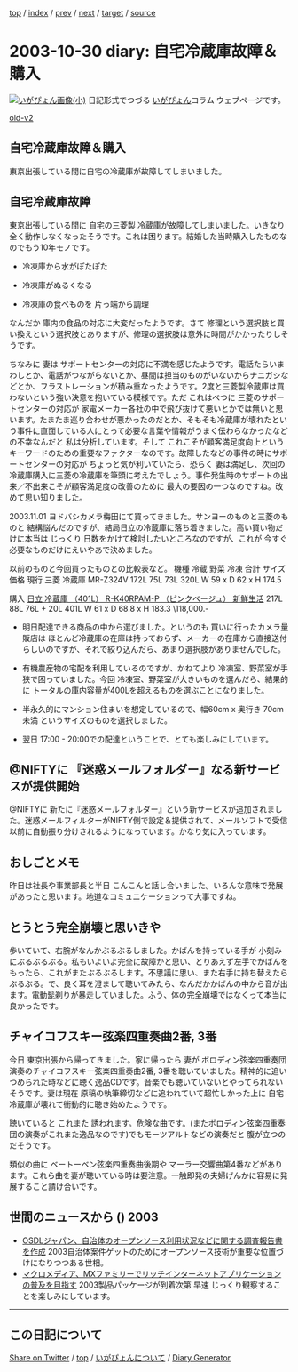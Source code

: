 [top](../index.html) 
 / [index](https://igapyon.github.io/diary/2003/index.html) 
 / [prev](https://igapyon.github.io/diary/2003/ig031028.html) 
 / [next](https://igapyon.github.io/diary/2003/ig031031.html) 
 / [target](https://igapyon.github.io/diary/2003/ig031030.html) 
 / [source](https://github.com/igapyon/diary/blob/gh-pages/2003/ig031030.html.src.md) 

2003-10-30 diary: 自宅冷蔵庫故障＆購入
=====================================================================================================
[![いがぴょん画像(小)](https://igapyon.github.io/diary/images/iga200306s.jpg "いがぴょん")](https://igapyon.github.io/diary/memo/memoigapyon.html) 日記形式でつづる [いがぴょん](https://igapyon.github.io/diary/memo/memoigapyon.html)コラム ウェブページです。

[old-v2](ig031030-orig.html)

## 自宅冷蔵庫故障＆購入

東京出張している間に自宅の冷蔵庫が故障してしまいました。


## 自宅冷蔵庫故障

東京出張している間に 自宅の三菱製 冷蔵庫が故障してしまいました。いきなり全く動作しなくなったそうです。これは困ります。結婚した当時購入したものなのでもう10年モノです。

* 冷凍庫から水がぽたぽた
  
* 冷凍庫がぬるくなる
  
* 冷凍庫の食べものを 片っ端から調理

なんだか 庫内の食品の対応に大変だったようです。さて 修理という選択肢と買い換えという選択肢とありますが、修理の選択肢は意外に時間がかかったりしそうです。

ちなみに 妻は サポートセンターの対応に不満を感じたようです。電話たらいまわしとか、電話がつながらないとか、昼間は担当のものがいないからナニガシなどとか、フラストレーションが積み重なったようです。2度と三菱製冷蔵庫は買わないという強い決意を抱いている模様です。ただ これはべつに 三菱のサポートセンターの対応が 家電メーカー各社の中で飛び抜けて悪いとかでは無いと思います。たまたま巡り合わせが悪かったのだとか、そもそも冷蔵庫が壊れたという事件に直面している人にとって必要な言葉や情報がうまく伝わらなかったなどの不幸なんだと 私は分析しています。そして これこそが顧客満足度向上というキーワードのための重要なファクターなのです。故障したなどの事件の時にサポートセンターの対応が ちょっと気が利いていたら、恐らく 妻は満足し、次回の冷蔵庫購入に三菱の冷蔵庫を筆頭に考えたでしょう。事件発生時のサポートの出来／不出来こそが顧客満足度の改善のために 最大の要因の一つなのですね。改めて思い知りました。

2003.11.01 ヨドバシカメラ梅田にて買ってきました。サンヨーのものと三菱のものと 結構悩んだのですが、結局日立の冷蔵庫に落ち着きました。高い買い物だけに本当は じっくり 日数をかけて検討したいところなのですが、これが 今すぐ必要なものだけにえいやあで決めました。

以前のものと今回買ったものとの比較表など。
機種
冷蔵
野菜
冷凍
合計
サイズ
価格
現行 三菱 冷蔵庫 MR-Z324V
172L
75L
73L
320L
W 59 x D 62 x H 174.5

購入 [日立 冷蔵庫 （401L） R-K40RPAM-P （ピンクベージュ） 新鮮生活](http://kadenfan.hitachi.co.jp/rei/lineup/r-k40rpam/)
217L
88L
76L + 20L
401L
W 61 x D 68.8 x H 183.3
\118,000.-

* 明日配達できる商品の中から選びました。というのも 買いに行ったカメラ量販店は
  ほとんど冷蔵庫の在庫は持っておらず、メーカーの在庫から直接送付らしいのですが、それで絞り込んだら、あまり選択肢がありませんでした。
  
* 有機農産物の宅配を利用しているのですが、かねてより 冷凍室、野菜室が手狭で困っていました。今回
  冷凍室、野菜室が大きいものを選んだら、結果的に トータルの庫内容量が400Lを超えるものを選ぶことになりました。
  
* 半永久的にマンション住まいを想定しているので、幅60cm x 奥行き 70cm未満
  というサイズのものを選択しました。
  
* 翌日 17:00 - 20:00での配達ということで、とても楽しみにしています。

## @NIFTYに 『迷惑メールフォルダー』なる新サービスが提供開始

@NIFTYに 新たに『迷惑メールフォルダー』という新サービスが追加されました。迷惑メールフィルターがNIFTY側で設定＆提供されて、メールソフトで受信以前に自動振り分けされるようになっています。かなり気に入っています。

## おしごとメモ

昨日は社長や事業部長と半日 こんこんと話し合いました。いろんな意味で発展があったと思います。地道なコミュニケーションって大事ですね。

## とうとう完全崩壊と思いきや

歩いていて、右腕がなんかぶるぶるしました。かばんを持っている手が 小刻みにぶるぶるぶる。私もいよいよ完全に故障かと思い、とりあえず左手でかばんをもったら、これがまたぶるぶるします。不思議に思い、また右手に持ち替えたらぶるぶる。で、良く耳を澄まして聴いてみたら、なんだかかばんの中から音が出ます。電動髭剃りが暴走していました。ふう、体の完全崩壊ではなくって本当に良かったです。

## チャイコフスキー弦楽四重奏曲2番, 3番

今日 東京出張から帰ってきました。家に帰ったら 妻が ボロディン弦楽四重奏団演奏のチャイコフスキー弦楽四重奏曲2番,
3番を聴いていました。精神的に追いつめられた時などに聴く逸品CDです。音楽でも聴いていないとやってられないそうです。妻は現在 原稿の執筆締切などに追われていて超忙しかった上に 自宅冷蔵庫が壊れて衝動的に聴き始めたようです。

聴いていると これまた 誘われます。危険な曲です。(またボロディン弦楽四重奏団の演奏がこれまた逸品なのです)でもモーツアルトなどの演奏だと 腹が立つのだそうです。

類似の曲に ベートーベン弦楽四重奏曲後期や マーラー交響曲第4番などがあります。これら曲を妻が聴いている時は要注意。一触即発の夫婦げんかに容易に発展すること請け合いです。

## 世間のニュースから () 2003

* [OSDLジャパン、自治体のオープンソース利用状況などに関する調査報告書を作成](http://japan.cnet.com/news/ent/story/0,2000047623,20061707,00.htm?ref=rss)  2003自治体案件ゲットのためにオープンソース技術が重要な位置づけになりつつある世相。
* [マクロメディア、MXファミリーでリッチインターネットアプリケーションの普及を目指す](http://japan.cnet.com/news/ent/story/0,2000047623,20061712,00.htm?ref=rss)  2003製品パッケージが到着次第 早速 じっくり観察することを楽しみにしています。

----------------------------------------------------------------------------------------------------

## この日記について

[Share on Twitter](https://twitter.com/intent/tweet?hashtags=igapyon%2Cdiary%2C%E3%81%84%E3%81%8C%E3%81%B4%E3%82%87%E3%82%93&text=%E8%87%AA%E5%AE%85%E5%86%B7%E8%94%B5%E5%BA%AB%E6%95%85%E9%9A%9C%EF%BC%86%E8%B3%BC%E5%85%A5&url=https%3A%2F%2Figapyon.github.io%2Fdiary%2F2003%2Fig031030.html) / [top](../index.html) / [いがぴょんについて](https://igapyon.github.io/diary/memo/memoigapyon.html) / [Diary Generator](https://github.com/igapyon/igapyonv3)
